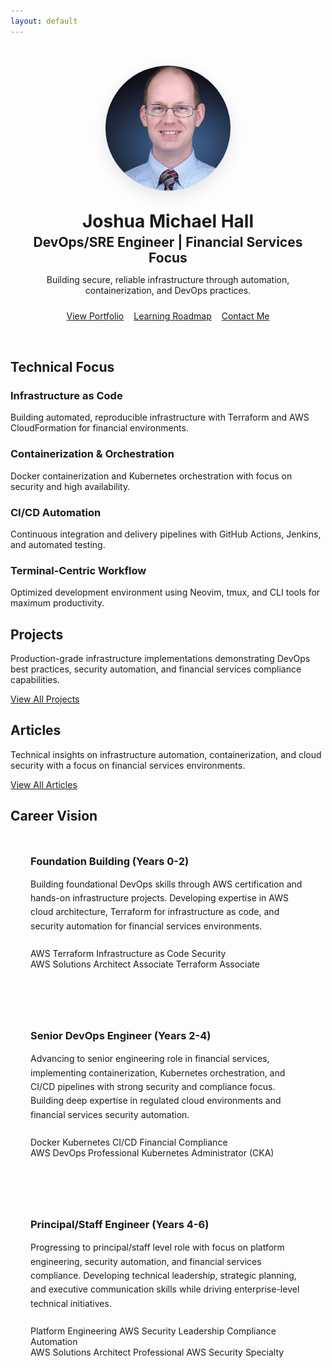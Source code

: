 ```yaml
---
layout: default
---
```


<div class="hero-section with-divider">
  <div class="hero-content">
    <div class="hero-layout">
      <div class="hero-image">
        <img src="/assets/images/headshot.jpg" alt="Joshua Michael Hall" loading="lazy">
      </div>
      <div class="hero-text">
        <h1>Joshua Michael Hall</h1>
        <h2>DevOps/SRE Engineer | Financial Services Focus</h2>
        <p>Building secure, reliable infrastructure through automation, containerization, and DevOps practices.</p>
        <div class="hero-links">
          <a href="/portfolio" class="btn primary-btn">View Portfolio</a>
          <a href="/roadmap" class="btn accent-btn">Learning Roadmap</a>
          <a href="/contact" class="btn secondary-btn">Contact Me</a>
        </div>
      </div>
    </div>
  </div>
</div>

<div class="home-section with-divider" id="technical-focus">
  <h2>Technical Focus</h2>
  <div class="tech-focus-grid">
    <div class="tech-focus-item">
      <h3>Infrastructure as Code</h3>
      <p>Building automated, reproducible infrastructure with Terraform and AWS CloudFormation for financial environments.</p>
    </div>
    <div class="tech-focus-item">
      <h3>Containerization & Orchestration</h3>
      <p>Docker containerization and Kubernetes orchestration with focus on security and high availability.</p>
    </div>
    <div class="tech-focus-item">
      <h3>CI/CD Automation</h3>
      <p>Continuous integration and delivery pipelines with GitHub Actions, Jenkins, and automated testing.</p>
    </div>
    <div class="tech-focus-item">
      <h3>Terminal-Centric Workflow</h3>
      <p>Optimized development environment using Neovim, tmux, and CLI tools for maximum productivity.</p>
    </div>
  </div>
</div>

<div class="home-section with-divider" id="projects">
  <h2>Projects</h2>
  <p class="section-intro-text">Production-grade infrastructure implementations demonstrating DevOps best practices, security automation, and financial services compliance capabilities.</p>
  <div id="github-projects"></div>
  <div class="section-link">
    <a href="/portfolio" class="btn outlined-btn">View All Projects</a>
  </div>
</div>

<div class="home-section no-divider" id="articles">
  <h2>Articles</h2>
  <p class="section-intro-text">Technical insights on infrastructure automation, containerization, and cloud security with a focus on financial services environments.</p>
  <div id="devto-articles"></div>
  <div class="section-link">
    <a href="/blog" class="btn outlined-btn">View All Articles</a>
  </div>
</div>

<div class="home-section no-divider" id="career-vision">
  <h2>Career Vision</h2>
  <div class="career-phases">
    <div class="career-phase">
      <div class="phase-content">
        <h3>Foundation Building (Years 0-2)</h3>
        <p>Building foundational DevOps skills through AWS certification and hands-on infrastructure projects. Developing expertise in AWS cloud architecture, Terraform for infrastructure as code, and security automation for financial services environments.</p>
        <div class="timeline-skills">
          <span class="skill-tag">AWS</span>
          <span class="skill-tag">Terraform</span>
          <span class="skill-tag">Infrastructure as Code</span>
          <span class="skill-tag">Security</span>
        </div>
        <div class="timeline-certs">
          <span class="cert-badge">AWS Solutions Architect Associate</span>
          <span class="cert-badge">Terraform Associate</span>
        </div>
      </div>
    </div>
    <div class="career-phase">
      <div class="phase-content">
        <h3>Senior DevOps Engineer (Years 2-4)</h3>
        <p>Advancing to senior engineering role in financial services, implementing containerization, Kubernetes orchestration, and CI/CD pipelines with strong security and compliance focus. Building deep expertise in regulated cloud environments and financial services security automation.</p>
        <div class="timeline-skills">
          <span class="skill-tag">Docker</span>
          <span class="skill-tag">Kubernetes</span>
          <span class="skill-tag">CI/CD</span>
          <span class="skill-tag">Financial Compliance</span>
        </div>
        <div class="timeline-certs">
          <span class="cert-badge">AWS DevOps Professional</span>
          <span class="cert-badge">Kubernetes Administrator (CKA)</span>
        </div>
      </div>
    </div>
    <div class="career-phase">
      <div class="phase-content">
        <h3>Principal/Staff Engineer (Years 4-6)</h3>
        <p>Progressing to principal/staff level role with focus on platform engineering, security automation, and financial services compliance. Developing technical leadership, strategic planning, and executive communication skills while driving enterprise-level technical initiatives.</p>
        <div class="timeline-skills">
          <span class="skill-tag">Platform Engineering</span>
          <span class="skill-tag">AWS Security</span>
          <span class="skill-tag">Leadership</span>
          <span class="skill-tag">Compliance Automation</span>
        </div>
        <div class="timeline-certs">
          <span class="cert-badge">AWS Solutions Architect Professional</span>
          <span class="cert-badge">AWS Security Specialty</span>
        </div>
      </div>
    </div>
  </div>
</div>

<style>
  .hero-layout {
    display: flex;
    flex-direction: column;
    align-items: center;
    gap: 2rem;
    max-width: 1200px;
    margin: 0 auto;
    padding: 2rem 1rem;
    text-align: center;
  }
  
  .hero-image {
    flex-shrink: 0;
    width: 200px;
    height: 200px;
    border-radius: 50%;
    overflow: hidden;
    box-shadow: 0 8px 24px rgba(0, 0, 0, 0.1);
  }
  
  .hero-image img {
    width: 100%;
    height: 100%;
    object-fit: cover;
    object-position: center;
    transition: transform 0.3s ease;
  }
  
  .hero-image:hover img {
    transform: scale(1.05);
  }
  
  .hero-text {
    text-align: center;
  }
  
  .hero-text h1 {
    margin-top: 0;
    margin-bottom: 0.25rem;
  }
  
  .hero-text h2 {
    margin-top: 0;
    margin-bottom: 0.5rem;
  }
  
  .hero-text p {
    margin-bottom: 1.5rem;
  }
  
  .hero-links {
    display: flex;
    gap: 1rem;
    margin-top: 1.5rem;
    justify-content: center;
  }
  
  @media (max-width: 768px) {
    .hero-layout {
      gap: 1.5rem;
      padding: 1.5rem 1rem;
    }
    
    .hero-image {
      width: 180px;
      height: 180px;
    }
    
    .hero-links {
      flex-wrap: wrap;
    }
  }
  
  @media (max-width: 480px) {
    .hero-layout {
      gap: 1rem;
      padding: 1rem;
    }
    
    .hero-image {
      width: 150px;
      height: 150px;
    }
    
    .hero-links {
      gap: 0.5rem;
    }
  }
</style>

<style>
  .career-phases {
    display: flex;
    flex-direction: column;
    gap: 2rem;
    max-width: 1000px;
    margin: 0 auto;
  }
  
  .career-phase {
    background: var(--bg-content);
    border: 1px solid var(--border-color);
    border-radius: 12px;
    padding: 2rem;
    transition: box-shadow 0.3s ease;
  }
  
  .career-phase:hover {
    box-shadow: 0 4px 16px rgba(0, 0, 0, 0.1);
  }
  
  .phase-content h3 {
    margin-top: 0;
    margin-bottom: 1rem;
    color: var(--primary-color);
  }
  
  .phase-content p {
    margin-bottom: 1.5rem;
    line-height: 1.6;
  }
  
  @media (max-width: 768px) {
    .career-phases {
      gap: 1.5rem;
    }
    
    .career-phase {
      padding: 1.5rem;
    }
  }
</style>

